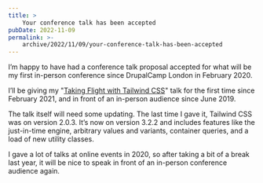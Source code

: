 ```yaml
---
title: >
    Your conference talk has been accepted
pubDate: 2022-11-09
permalink: >-
    archive/2022/11/09/your-conference-talk-has-been-accepted
---
```


I’m happy to have had a conference talk proposal accepted for what will be my first in-person conference since DrupalCamp London in February 2020.

I’ll be giving my "[Taking Flight with Tailwind CSS]({{site.url}}/presentations/taking-flight-with-tailwind-css)" talk for the first time since February 2021, and in front of an in-person audience since June 2019.

The talk itself will need some updating. The last time I gave it, Tailwind CSS was on version 2.0.3. It’s now on version 3.2.2 and includes features like the just-in-time engine, arbitrary values and variants, container queries, and a load of new utility classes.

I gave a lot of talks at online events in 2020, so after taking a bit of a break last year, it will be nice to speak in front of an in-person conference audience again.
